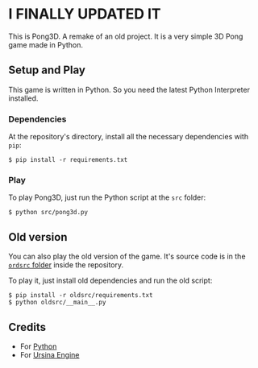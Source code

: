 # I FINALLY UPDATED IT
This is Pong3D. A remake of an old project. It is a very simple 3D Pong game made in Python.

## Setup and Play
This game is written in Python. So you need the latest Python Interpreter installed.

### Dependencies
At the repository's directory, install all the necessary dependencies with `pip`:
```console
$ pip install -r requirements.txt
```

### Play
To play Pong3D, just run the Python script at the `src` folder:
```console
$ python src/pong3d.py
```

## Old version
You can also play the old version of the game. It's source code is in the [`ordsrc` folder](./oldsrc/) inside the repository.

To play it, just install old dependencies and run the old script:
```console
$ pip install -r oldsrc/requirements.txt
$ python oldsrc/__main__.py
```




## Credits
- For [Python](https://www.python.org/)
- For [Ursina Engine](https://www.ursinaengine.org/)
